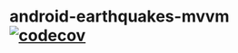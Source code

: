 # android-earthquakes-mvvm [![codecov](https://codecov.io/gh/daniellevass/android-earthquakes-mvvm/branch/main/graph/badge.svg?token=TVDHO8IGLR)](https://codecov.io/gh/daniellevass/android-earthquakes-mvvm)
